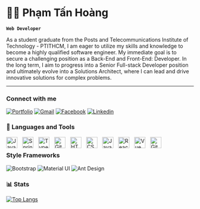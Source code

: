 # 🏄‍♂️ Phạm Tấn Hoàng

**`Web Developer`**

As a student graduate from the Posts and Telecommunications Institute of Technology - PTITHCM, I am eager to utilize my skills and knowledge to become a highly qualified software engineer. My immediate goal is to secure a challenging position as a Back-End and Front-End: Developer. In the long term, I aim to progress into a Senior Full-stack Developer position and ultimately evolve into a Solutions Architect, where I can lead and drive innovative solutions for complex problems.

---

### Connect with me
[![Portfolio]()](http://hoang-profile.surge.sh/)
[![Gmail](https://img.shields.io/badge/Gmail-D14836?style=for-the-badge&logo=gmail&logoColor=white)](mailto:phamtanhoangvtv@gmail.com)
[![Facebook](https://img.shields.io/badge/Facebook-1877F2?style=for-the-badge&logo=facebook&logoColor=white)](https://www.facebook.com/phamtanhoangvtv)
[![Linkedin](https://img.shields.io/badge/LinkedIn-0077B5?style=for-the-badge&logo=linkedin&logoColor=white)](https://www.linkedin.com/in/hoangphamtan/)

<!---### Profile Online
[Profile Online](http://hoang-profile.surge.sh/)  -->

### 🧰 Languages and Tools

<img align="left" alt="Java" width="30px" style="padding-right:10px;" src="https://cdn.jsdelivr.net/gh/devicons/devicon/icons/java/java-original.svg"/>
<img align="left" alt="Spring" width="30px" style="padding-right:10px;" src="https://cdn.jsdelivr.net/gh/devicons/devicon/icons/spring/spring-original.svg" />
<img align="left" alt="TypeScript" width="30px" style="padding-right:10px;" src="https://cdn.jsdelivr.net/gh/devicons/devicon/icons/typescript/typescript-plain.svg" />
<img align="left" alt="Git" width="30px" style="padding-right:10px;" src="https://cdn.jsdelivr.net/gh/devicons/devicon/icons/git/git-original.svg" />
<img align="left" alt="HTML" width="30px" style="padding-right:10px;" src="https://cdn.jsdelivr.net/gh/devicons/devicon/icons/html5/html5-plain.svg" />
<img align="left" alt="CSS" width="30px" style="padding-right:10px;" src="https://cdn.jsdelivr.net/gh/devicons/devicon/icons/css3/css3-plain.svg" />
<img align="left" alt="JavaScript" width="30px" style="padding-right:10px;" src="https://cdn.jsdelivr.net/gh/devicons/devicon/icons/javascript/javascript-plain.svg" />
<img align="left" alt="React" width="30px" style="padding-right:10px;" src="https://cdn.jsdelivr.net/gh/devicons/devicon/icons/react/react-original.svg" />
<img align="left" alt="Vue" width="30px" style="padding-right:10px;" src="https://cdn.jsdelivr.net/gh/devicons/devicon/icons/vuejs/vuejs-original.svg" />
<img align="left" alt="GitHub" width="30px" style="padding-right:10px;" src="https://cdn.jsdelivr.net/gh/devicons/devicon/icons/github/github-original.svg" />
<br />

### Style Frameworks

![Bootstrap](https://img.shields.io/badge/Bootstrap-563D7C?style=for-the-badge&logo=bootstrap&logoColor=white)
![Material UI](https://img.shields.io/badge/Material%20UI-007FFF?style=for-the-badge&logo=mui&logoColor=white)
![Ant Design](https://img.shields.io/badge/Ant%20Design-1890FF?style=for-the-badge&logo=antdesign&logoColor=white)


### 📊 Stats

<!--- [![hoangvtv GitHub stats](https://github-readme-stats.vercel.app/api?username=hoangvtv&show_icons=true&hide_border=true&theme=react)](https://github.com/anuraghazra/github-readme-stats) -->
[![Top Langs](https://github-readme-stats.vercel.app/api/top-langs/?username=hoangvtv&layout=compact&hide_border=true&theme=react)](https://github.com/anuraghazra/github-readme-stats)

#


